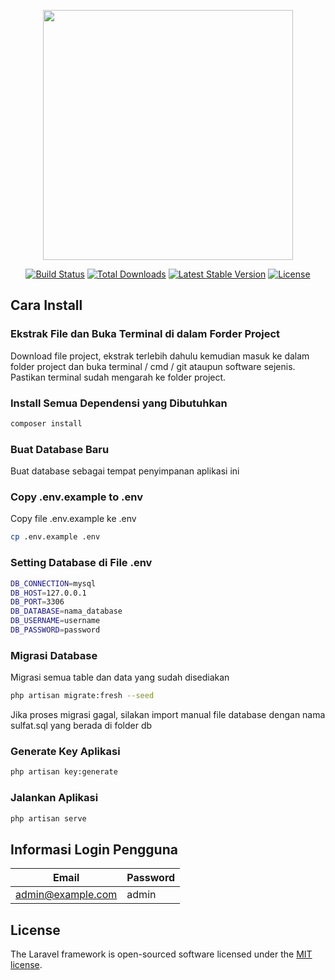 <p align="center"><a href="https://laravel.com" target="_blank"><img src="https://raw.githubusercontent.com/laravel/art/master/logo-lockup/5%20SVG/2%20CMYK/1%20Full%20Color/laravel-logolockup-cmyk-red.svg" width="400"></a></p>

<p align="center">
<a href="https://travis-ci.org/laravel/framework"><img src="https://travis-ci.org/laravel/framework.svg" alt="Build Status"></a>
<a href="https://packagist.org/packages/laravel/framework"><img src="https://img.shields.io/packagist/dt/laravel/framework" alt="Total Downloads"></a>
<a href="https://packagist.org/packages/laravel/framework"><img src="https://img.shields.io/packagist/v/laravel/framework" alt="Latest Stable Version"></a>
<a href="https://packagist.org/packages/laravel/framework"><img src="https://img.shields.io/packagist/l/laravel/framework" alt="License"></a>
</p>

## Cara Install

### Ekstrak File dan Buka Terminal di dalam Forder Project

Download file project, ekstrak terlebih dahulu kemudian masuk ke dalam folder project dan buka terminal / cmd / git ataupun software sejenis. Pastikan terminal sudah mengarah ke folder project.

### Install Semua Dependensi yang Dibutuhkan

```bash
composer install
```

### Buat Database Baru

Buat database sebagai tempat penyimpanan aplikasi ini

### Copy .env.example to .env

Copy file .env.example ke .env

```bash
cp .env.example .env
```

### Setting Database di File .env

```bash
DB_CONNECTION=mysql
DB_HOST=127.0.0.1
DB_PORT=3306
DB_DATABASE=nama_database
DB_USERNAME=username
DB_PASSWORD=password
```

### Migrasi Database

Migrasi semua table dan data yang sudah disediakan

```bash
php artisan migrate:fresh --seed
```

Jika proses migrasi gagal, silakan import manual file database dengan nama sulfat.sql yang berada di folder db

### Generate Key Aplikasi

```bash
php artisan key:generate
```

### Jalankan Aplikasi

```bash
php artisan serve
```

## Informasi Login Pengguna

| Email             | Password |
| ----------------- | -------- |
| admin@example.com | admin    |

## License

The Laravel framework is open-sourced software licensed under the [MIT license](https://opensource.org/licenses/MIT).
